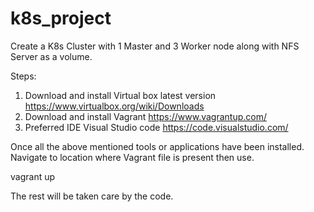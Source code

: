 # k8s_project

Create a K8s Cluster with 1 Master and 3 Worker node along with NFS Server as a volume.

Steps:
1. Download and install Virtual box latest version https://www.virtualbox.org/wiki/Downloads
2. Download and install Vagrant https://www.vagrantup.com/
3. Preferred IDE Visual Studio code https://code.visualstudio.com/ 

Once all the above mentioned tools or applications have been installed. Navigate to location where Vagrant file is present then use.

vagrant up

The rest will be taken care by the code.

